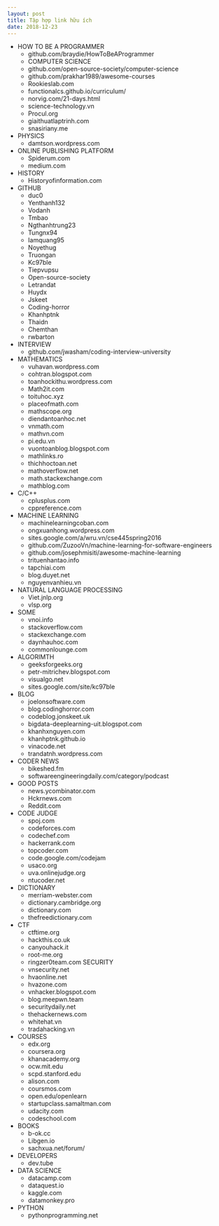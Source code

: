 ```yaml
---
layout: post
title: Tập hợp link hữu ích
date: 2018-12-23
---
```

* HOW TO BE A PROGRAMMER
  * github.com/braydie/HowToBeAProgrammer
  * COMPUTER SCIENCE
  * github.com/open-source-society/computer-science
  * github.com/prakhar1989/awesome-courses
  * Rookieslab.com
  * functionalcs.github.io/curriculum/
  * norvig.com/21-days.html
  * science-technology.vn
  * Procul.org
  * giaithuatlaptrinh.com
  * snasiriany.me
* PHYSICS
  * damtson.wordpress.com
* ONLINE PUBLISHING PLATFORM
  * Spiderum.com
  * medium.com
* HISTORY
  * Historyofinformation.com
* GITHUB
  * duc0
  * Yenthanh132
  * Vodanh
  * Tmbao
  * Ngthanhtrung23
  * Tungnx94
  * Iamquang95
  * Noyethug
  * Truongan
  * Kc97ble
  * Tiepvupsu
  * Open-source-society
  * Letrandat
  * Huydx
  * Jskeet
  * Coding-horror
  * Khanhptnk
  * Thaidn
  * Chemthan
  * rwbarton
* INTERVIEW
  * github.com/jwasham/coding-interview-university
* MATHEMATICS
  * vuhavan.wordpress.com
  * cohtran.blogspot.com
  * toanhockithu.wordpress.com
  * Math2it.com
  * toituhoc.xyz
  * placeofmath.com
  * mathscope.org
  * diendantoanhoc.net
  * vnmath.com
  * mathvn.com
  * pi.edu.vn
  * vuontoanblog.blogspot.com
  * mathlinks.ro
  * thichhoctoan.net
  * mathoverflow.net
  * math.stackexchange.com
  * mathblog.com
* C/C++
  * cplusplus.com
  * cppreference.com
* MACHINE LEARNING
  * machinelearningcoban.com
  * ongxuanhong.wordpress.com
  * sites.google.com/a/wru.vn/cse445spring2016
  * github.com/ZuzooVn/machine-learning-for-software-engineers
  * github.com/josephmisiti/awesome-machine-learning
  * trituenhantao.info
  * tapchiai.com
  * blog.duyet.net
  * nguyenvanhieu.vn
* NATURAL LANGUAGE PROCESSING
  * Viet.jnlp.org
  * vlsp.org
* SOME
  * vnoi.info
  * stackoverflow.com
  * stackexchange.com
  * daynhauhoc.com
  * commonlounge.com
* ALGORIMTH
  * geeksforgeeks.org
  * petr-mitrichev.blogspot.com
  * visualgo.net
  * sites.google.com/site/kc97ble
* BLOG
  * joelonsoftware.com
  * blog.codinghorror.com
  * codeblog.jonskeet.uk
  * bigdata-deeplearning-uit.blogspot.com
  * khanhxnguyen.com
  * khanhptnk.github.io
  * vinacode.net
  * trandatnh.wordpress.com
* CODER NEWS
  * bikeshed.fm
  * softwareengineeringdaily.com/category/podcast
* GOOD POSTS
  * news.ycombinator.com
  * Hckrnews.com
  * Reddit.com
* CODE JUDGE
  * spoj.com
  * codeforces.com
  * codechef.com
  * hackerrank.com
  * topcoder.com
  * code.google.com/codejam
  * usaco.org
  * uva.onlinejudge.org
  * ntucoder.net
* DICTIONARY
  * merriam-webster.com
  * dictionary.cambridge.org
  * dictionary.com
  * thefreedictionary.com
* CTF
  * ctftime.org
  * hackthis.co.uk
  * canyouhack.it
  * root-me.org
  * ringzer0team.com
SECURITY
  * vnsecurity.net
  * hvaonline.net
  * hvazone.com
  * vnhacker.blogspot.com
  * blog.meepwn.team
  * securitydaily.net
  * thehackernews.com
  * whitehat.vn
  * tradahacking.vn
* COURSES
  * edx.org
  * coursera.org
  * khanacademy.org
  * ocw.mit.edu
  * scpd.stanford.edu
  * alison.com
  * coursmos.com
  * open.edu/openlearn
  * startupclass.samaltman.com
  * udacity.com
  * codeschool.com
* BOOKS
  * b-ok.cc
  * Libgen.io
  * sachxua.net/forum/
* DEVELOPERS
  * dev.tube
* DATA SCIENCE
  * datacamp.com
  * dataquest.io
  * kaggle.com
  * datamonkey.pro
* PYTHON
  * pythonprogramming.net


